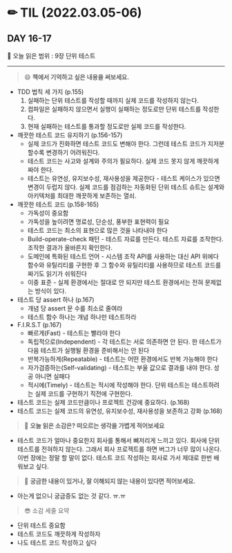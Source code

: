 # ✏ TIL (2022.03.05-06)

## DAY 16-17

📖 오늘 읽은 범위 : 9장 단위 테스트

---

> 😄 **책에서 기억하고 싶은 내용을 써보세요.**

- TDD 법칙 세 가지 (p.155)
  1. 실패하는 단위 테스트를 작성할 때까지 실제 코드를 작성하지 않는다.
  2. 컴파일은 실패하지 않으면서 실행이 실패하는 정도로만 단위 테스트를 작성한다.
  3. 현재 실패하는 테스트를 통과할 정도로만 실제 코드를 작성한다.
- 깨끗한 테스트 코드 유지하기 (p.156-157)
  - 실제 코드가 진화하면 테스트 코드도 변해야 한다. 그런데 테스트 코드가 지저분할수록 변경하기 어려워진다.
  - 테스트 코드는 사고와 설계와 주의가 필요하다. 실제 코드 못지 않게 깨끗하게 짜야 한다.
  - 테스트는 유연성, 유지보수성, 재사용성을 제공한다 - 테스트 케이스가 있으면 변경이 두럽지 않다. 실제 코드를 점검하는 자동화된 단위 테스트 슈트는 설계와 아키텍처를 최대한 깨끗하게 보존하는 열쇠.
- 깨끗한 테스트 코드 (p.158-165)
  - 가독성이 중요함
  - 가독성을 높이려면 명료성, 단순성, 풍부한 표현력이 필요
  - 테스트 코드는 최소의 표현으로 많은 것을 나타내야 한다
  - Build-operate-check 패턴 - 테스트 자료를 만든다. 테스트 자료를 조작한다. 조작한 결과가 올바른지 확인한다.
  - 도메인에 특화된 테스트 언어 - 시스템 조작 API를 사용하는 대신 API 위에다 함수와 유틸리티를 구현한 후 그 함수와 유틸리티를 사용하므로 테스트 코드를 짜기도 읽기가 쉬워진다
  - 이중 표준 - 실제 환경에서는 절대로 안 되지만 테스트 환경에서는 전혀 문제없는 방식이 있다.
- 테스트 당 assert 하나 (p.167)
  - 개념 당 assert 문 수를 최소로 줄여라
  - 테스트 함수 하나는 개념 하나만 테스트하라
- F.I.R.S.T (p.167)
  - 빠르게(Fast) - 테스트는 빨라야 한다
  - 독립적으로(Independent) - 각 테스트는 서로 의존하면 안 된다. 한 테스트가 다음 테스트가 실행될 환경을 준비해서는 안  된다
  - 반복가능하게(Repeatable) - 테스트는 어떤 환경에서도 반복 가능해야 한다
  - 자가검증하는(Self-validating) - 테스트는 부울 값으로 결과를 내야 한다. 성공 아니면 실패다
  - 적시에(Timely) - 테스트는 적시에 작성해야 한다. 단위 테스트는 테스트하려는 실제 코드를 구현하기 직전에 구현한다.
- 테스트 코드는 실제 코드만큼이나 프로젝트 건강에 중요하다. (p.168)
- 테스트 코드는 실제 코드의 유연성, 유지보수성, 재사용성을 보존하고 강화 (p.168)

> 🤔 **오늘 읽은 소감은? 떠오르는 생각을 가볍게 적어보세요**

- 테스트 코드가 얼마나 중요한지 회사를 통해서 뼈저리게 느끼고 있다. 회사에 단위 테스트를 전혀하지 않는다. 그래서 회사 프로젝트를 하면 버그가 너무 많이 나온다. 이번 장에는 정말 할 말이 없다. 테스트 코드 작성하는 회사로 가서 제대로 한번 배워보고 싶다.
  
> 🔎 **궁금한 내용이 있거나, 잘 이해되지 않는 내용이 있다면 적어보세요.**

- 아는게 없으니 궁금증도 없는 것 같다. ㅠ.ㅠ

> 😎 소감 세줄 요약

- 단위 테스트 중요함
- 테스트 코드도 깨끗하게 작성하자
- 나도 테스트 코드 작성하고 싶다
